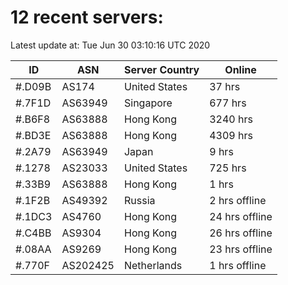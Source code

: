 # 12 recent servers:

Latest update at: Tue Jun 30 03:10:16 UTC 2020

| ID | ASN | Server Country | Online |
| -- | --- | -------------- | ------ |
| #.D09B | AS174 | United States | 37 hrs |
| #.7F1D | AS63949 | Singapore | 677 hrs |
| #.B6F8 | AS63888 | Hong Kong | 3240 hrs |
| #.BD3E | AS63888 | Hong Kong | 4309 hrs |
| #.2A79 | AS63949 | Japan | 9 hrs |
| #.1278 | AS23033 | United States | 725 hrs |
| #.33B9 | AS63888 | Hong Kong | 1 hrs |
| #.1F2B | AS49392 | Russia | 2 hrs offline |
| #.1DC3 | AS4760 | Hong Kong | 24 hrs offline |
| #.C4BB | AS9304 | Hong Kong | 26 hrs offline |
| #.08AA | AS9269 | Hong Kong | 23 hrs offline |
| #.770F | AS202425 | Netherlands | 1 hrs offline |

